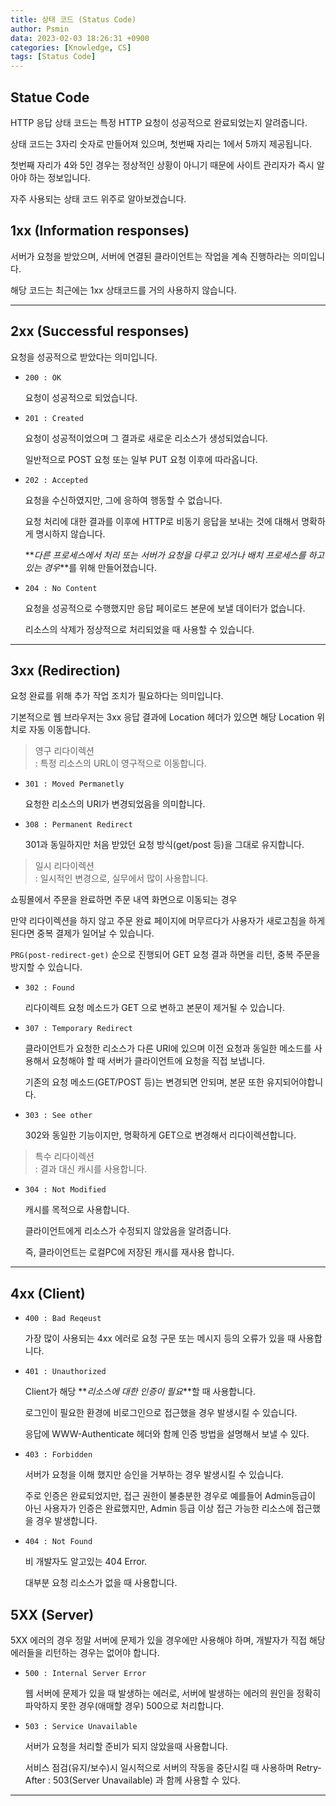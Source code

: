 ```yaml
---
title: 상태 코드 (Status Code)
author: Psmin
data: 2023-02-03 18:26:31 +0900
categories: [Knowledge, CS]
tags: [Status Code]
---
```


## Statue Code

HTTP 응답 상태 코드는 특정 HTTP 요청이 성공적으로 완료되었는지 알려줍니다.

상태 코드는 3자리 숫자로 만들어져 있으며, 첫번째 자리는 1에서 5까지 제공됩니다.

첫번째 자리가 4와 5인 경우는 정상적인 상황이 아니기 때문에 사이트 관리자가 즉시 알아야 하는 정보입니다.

자주 사용되는 상태 코드 위주로 알아보겠습니다.

## 1xx (Information responses)

서버가 요청을 받았으며, 서버에 연결된 클라이언트는 작업을 계속 진행하라는 의미입니다.

해당 코드는 최근에는 1xx 상태코드를 거의 사용하지 않습니다.

---

## 2xx (Successful responses)

요청을 성공적으로 받았다는 의미입니다.

- `200 : OK`

  요청이 성공적으로 되었습니다.

- `201 : Created`

  요청이 성공적이었으며 그 결과로 새로운 리소스가 생성되었습니다.

  일반적으로 POST 요청 또는 일부 PUT 요청 이후에 따라옵니다.

- `202 : Accepted`

  요청을 수신하였지만, 그에 응하여 행동할 수 없습니다.

  요청 처리에 대한 결과를 이후에 HTTP로 비동기 응답을 보내는 것에 대해서 명확하게 명시하지 않습니다.

  **_다른 프로세스에서 처리 또는 서버가 요청을 다루고 있거나 배치 프로세스를 하고 있는 경우_**를 위해 만들어졌습니다.

- `204 : No Content`

  요청을 성공적으로 수행했지만 응답 페이로드 본문에 보낼 데이터가 없습니다.

  리소스의 삭제가 정상적으로 처리되었을 때 사용할 수 있습니다.

---

## 3xx (Redirection)

요청 완료를 위해 추가 작업 조치가 필요하다는 의미입니다.

기본적으로 웹 브라우저는 3xx 응답 결과에 Location 헤더가 있으면 해당 Location 위치로 자동 이동합니다.

> 영구 리다이렉션  
> : 특정 리소스의 URL이 영구적으로 이동합니다.

- `301 : Moved Permanetly`

  요청한 리소스의 URI가 변경되었음을 의미합니다.

- `308 : Permanent Redirect`

  301과 동일하지만 처음 받았던 요청 방식(get/post 등)을 그대로 유지합니다.

> 일시 리다이렉션  
> : 일시적인 변경으로, 실무에서 많이 사용합니다.

쇼핑몰에서 주문을 완료하면 주문 내역 화면으로 이동되는 경우

만약 리다이렉션을 하지 않고 주문 완료 페이지에 머무르다가 사용자가 새로고침을 하게된다면 중복 결제가 일어날 수 있습니다.

`PRG(post-redirect-get)` 순으로 진행되어 GET 요청 결과 하면을 리턴, 중복 주문을 방지할 수 있습니다.

- `302 : Found`

  리다이렉트 요청 메소드가 GET 으로 변하고 본문이 제거될 수 있습니다.

- `307 : Temporary Redirect`

  클라이언트가 요청한 리소스가 다른 URI에 있으며 이전 요청과 동일한 메소드를 사용해서 요청해야 할 때 서버가 클라이언트에 요청을 직접 보냅니다.

  기존의 요청 메소드(GET/POST 등)는 변경되면 안되며, 본문 또한 유지되어야합니다.

- `303 : See other`

  302와 동일한 기능이지만, 명확하게 GET으로 변경해서 리다이렉션합니다.

> 특수 리다이렉션  
> : 결과 대신 캐시를 사용합니다.

- `304 : Not Modified`

  캐시를 목적으로 사용합니다.

  클라이언트에게 리소스가 수정되지 않았음을 알려줍니다.

  즉, 클라이언트는 로컬PC에 저장된 캐시를 재사용 합니다.

---

## 4xx (Client)

- `400 : Bad Reqeust`

  가장 많이 사용되는 4xx 에러로 요청 구문 또는 메시지 등의 오류가 있을 때 사용합니다.

- `401 : Unauthorized`

  Client가 해당 **_리소스에 대한 인증이 필요_**할 때 사용합니다.

  로그인이 필요한 환경에 비로그인으로 접근했을 경우 발생시킬 수 있습니다.

  응답에 WWW-Authenticate 헤더와 함께 인증 방법을 설명해서 보낼 수 있다.

- `403 : Forbidden`

  서버가 요청을 이해 했지만 승인을 거부하는 경우 발생시킬 수 있습니다.

  주로 인증은 완료되었지만, 접근 권한이 불충분한 경우로 예를들어 Admin등급이 아닌 사용자가 인증은 완료했지만, Admin 등급 이상 접근 가능한 리소스에 접근했을 경우 발생합니다.

- `404 : Not Found`

  비 개발자도 알고있는 404 Error.

  대부분 요청 리소스가 없을 때 사용합니다.

## 5XX (Server)

5XX 에러의 경우 정말 서버에 문제가 있을 경우에만 사용해야 하며, 개발자가 직접 해당 에러들을 리턴하는 경우는 없어야 합니다.

- `500 : Internal Server Error`

  웹 서버에 문제가 있을 때 발생하는 에러로, 서버에 발생하는 에러의 원인을 정확히 파악하지 못한 경우(애매할 경우) 500으로 처리합니다.

- `503 : Service Unavailable`

  서버가 요청을 처리할 준비가 되지 않았을때 사용합니다.

  서비스 점검(유지/보수)시 일시적으로 서버의 작동을 중단시킬 때 사용하며 Retry-After : 503(Server Unavailable) 과 함께 사용할 수 있다.

---
